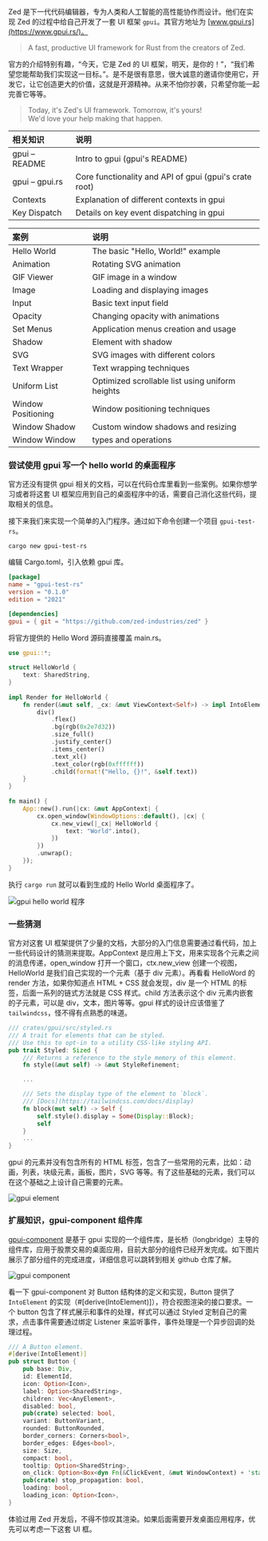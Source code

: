 
Zed 是下一代代码编辑器，专为人类和人工智能的高性能协作而设计。他们在实现 Zed 的过程中给自己开发了一套 UI 框架 `gpui`。其官方地址为 [www.gpui.rs](https://www.gpui.rs/)。

> A fast, productive UI framework for Rust from the creators of Zed.

官方的介绍特别有趣，“今天，它是 Zed 的 UI 框架，明天，是你的！”，“我们希望您能帮助我们实现这一目标。”。是不是很有意思，很大诚意的邀请你使用它，开发它，让它创造更大的价值，这就是开源精神。从来不怕你抄袭，只希望你能一起完善它等等。

> Today, it's Zed's UI framework. Tomorrow, it's yours!  
> We'd love your help making that happen.


| 相关知识 | 说明 |
|:----|:----|
|gpui – README|	Intro to gpui (gpui's README)|
|gpui – gpui.rs|Core functionality and API of gpui (gpui's crate root)|
|Contexts|	Explanation of different contexts in gpui|
|Key Dispatch|	Details on key event dispatching in gpui|

| 案例 | 说明 |
|:----|:----|
|Hello World|	The basic "Hello, World!" example|
|Animation	 | Rotating SVG animation |
|GIF Viewer |	GIF image in a window |
|Image	 |Loading and displaying images |
|Input	 |Basic text input field |
|Opacity |	Changing opacity with animations |
|Set Menus |	Application menus creation and usage |
|Shadow |	Element with shadow |
|SVG	 |SVG images with different colors |
|Text Wrapper |	Text wrapping techniques |
|Uniform List |	Optimized scrollable list using uniform heights |
|Window Positioning |	Window positioning techniques |
|Window Shadow |	Custom window shadows and resizing |
|Window	Window | types and operations  |

### 尝试使用 gpui 写一个 hello world 的桌面程序

官方还没有提供 gpui 相关的文档，可以在代码仓库里看到一些案例。如果你想学习或者将这套 UI 框架应用到自己的桌面程序中的话，需要自己消化这些代码，提取相关的信息。

接下来我们来实现一个简单的入门程序。通过如下命令创建一个项目 `gpui-test-rs`。

```
cargo new gpui-test-rs
```

编辑 Cargo.toml，引入依赖 gpui 库。

```toml
[package]
name = "gpui-test-rs"
version = "0.1.0"
edition = "2021"

[dependencies]
gpui = { git = "https://github.com/zed-industries/zed" }
```

将官方提供的 Hello Word 源码直接覆盖 main.rs。

```rust
use gpui::*;
 
struct HelloWorld {
    text: SharedString,
}
 
impl Render for HelloWorld {
    fn render(&mut self, _cx: &mut ViewContext<Self>) -> impl IntoElement {
        div()
            .flex()
            .bg(rgb(0x2e7d32))
            .size_full()
            .justify_center()
            .items_center()
            .text_xl()
            .text_color(rgb(0xffffff))
            .child(format!("Hello, {}!", &self.text))
    }
}
 
fn main() {
    App::new().run(|cx: &mut AppContext| {
        cx.open_window(WindowOptions::default(), |cx| {
            cx.new_view(|_cx| HelloWorld {
                text: "World".into(),
            })
        })
        .unwrap();
    });
}
```

执行 `cargo run` 就可以看到生成的 Hello World 桌面程序了。

![gpui hello world 程序](./assets/gpui.png)

### 一些猜测

官方对这套 UI 框架提供了少量的文档，大部分的入门信息需要通过看代码，加上一些代码设计的猜测来提取。AppContext 是应用上下文，用来实现各个元素之间的消息传递，open_window 打开一个窗口，ctx.new_view 创建一个视图，HelloWorld 是我们自己实现的一个元素（基于 div 元素）。再看看 HelloWord 的 render 方法，如果你知道点 HTML + CSS 就会发现，div 是一个 HTML 的标签，后面一系列的链式方法就是 CSS 样式。child 方法表示这个 div 元素内嵌套的子元素，可以是 div，文本，图片等等。gpui 样式的设计应该借鉴了 `tailwindcss`，怪不得有点熟悉的味道。

```rust
/// crates/gpui/src/styled.rs
/// A trait for elements that can be styled.
/// Use this to opt-in to a utility CSS-like styling API.
pub trait Styled: Sized {
    /// Returns a reference to the style memory of this element.
    fn style(&mut self) -> &mut StyleRefinement;

    ...

    /// Sets the display type of the element to `block`.
    /// [Docs](https://tailwindcss.com/docs/display)
    fn block(mut self) -> Self {
        self.style().display = Some(Display::Block);
        self
    }
    ...
}
```

gpui 的元素并没有包含所有的 HTML 标签，包含了一些常用的元素，比如：动画，列表，块级元素，画板，图片，SVG 等等。有了这些基础的元素，我们可以在这个基础之上设计自己需要的元素。

![gpui element](./assets/gpui-elements.png)

### 扩展知识，gpui-component 组件库

[gpui-component](https://github.com/longbridge/gpui-component) 是基于 gpui 实现的一个组件库，是长桥（longbridge）主导的组件库，应用于股票交易的桌面应用，目前大部分的组件已经开发完成。如下图片展示了部分组件的完成进度，详细信息可以跳转到相关 github 仓库了解。

![gpui component](./assets/gpui-component.png)

看一下 gpui-component 对 Button 结构体的定义和实现，Button 提供了 `IntoElement` 的实现（#[derive(IntoElement)]），符合视图渲染的接口要求。一个 button 包含了样式展示和事件的处理，样式可以通过 Styled 定制自己的需求，点击事件需要通过绑定 Listener 来监听事件，事件处理是一个异步回调的处理过程。

```rust
/// A Button element.
#[derive(IntoElement)]
pub struct Button {
    pub base: Div,
    id: ElementId,
    icon: Option<Icon>,
    label: Option<SharedString>,
    children: Vec<AnyElement>,
    disabled: bool,
    pub(crate) selected: bool,
    variant: ButtonVariant,
    rounded: ButtonRounded,
    border_corners: Corners<bool>,
    border_edges: Edges<bool>,
    size: Size,
    compact: bool,
    tooltip: Option<SharedString>,
    on_click: Option<Box<dyn Fn(&ClickEvent, &mut WindowContext) + 'static>>,
    pub(crate) stop_propagation: bool,
    loading: bool,
    loading_icon: Option<Icon>,
}
```

体验过用 Zed 开发后，不得不惊叹其渲染。如果后面需要开发桌面应用程序，优先可以考虑一下这套 UI 框。
